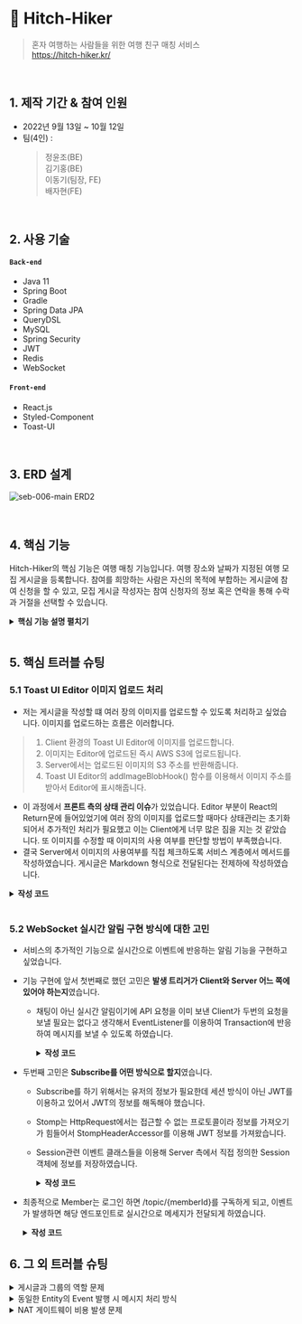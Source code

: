 # :pushpin: Hitch-Hiker
>혼자 여행하는 사람들을 위한 여행 친구 매칭 서비스  
>https://hitch-hiker.kr/

</br>

## 1. 제작 기간 & 참여 인원
- 2022년 9월 13일 ~ 10월 12일
- 팀(4인) : 
  > 정윤조(BE)  
  > 김기홍(BE)  
  > 이동기(팀장, FE)  
  > 배자현(FE)  

</br>

## 2. 사용 기술
#### `Back-end`
  - Java 11
  - Spring Boot
  - Gradle
  - Spring Data JPA
  - QueryDSL
  - MySQL
  - Spring Security
  - JWT
  - Redis
  - WebSocket
#### `Front-end`
  - React.js
  - Styled-Component
  - Toast-UI

</br>

## 3. ERD 설계
![seb-006-main ERD2](https://user-images.githubusercontent.com/43122133/195172214-cba865f2-b9b4-4f17-9589-0217ab65725f.png)

</br>

## 4. 핵심 기능
Hitch-Hiker의 핵심 기능은 여행 매칭 기능입니다.
여행 장소와 날짜가 지정된 여행 모집 게시글을 등록합니다.
참여를 희망하는 사람은 자신의 목적에 부합하는 게시글에 참여 신청을 할 수 있고,
모집 게시글 작성자는 참여 신청자의 정보 혹은 연락을 통해 수락과 거절을 선택할 수 있습니다.

<details>
<summary><b>핵심 기능 설명 펼치기</b></summary>
<div markdown="1">

***토글을 눌러 기능별 시연을 확인할 수 있습니다***

### 회원가입
<details>
<summary>회원가입 시, 닉네임 중복 검사와 이메일 인증을 진행합니다.</summary>
<div markdown="1">

![회원가입](https://user-images.githubusercontent.com/43122133/195156515-016e7c08-4215-4a6f-9953-e59306c8ae95.gif)

</div>
</details>
    
### 로그인
<details>
<summary>로그인은 일반 이메일 로그인과 카카오 소셜 로그인을 지원합니다.</summary>
<div markdown="1">

- ![로그인](https://user-images.githubusercontent.com/43122133/195157414-2364eeda-e26c-4fe7-b2b4-21bab85ebecc.gif)

- ![소셜로그인](https://user-images.githubusercontent.com/43122133/195160915-60dfa922-889b-4ac0-aad1-bbc01fc8fffd.gif)

</div>
</details>

### 게시글 작성        
<details>
<summary>게시글을 작성할 수 있습니다. 이미지 첨부를 지원합니다.</summary>
<div markdown="1">

![게시글 작성](https://user-images.githubusercontent.com/43122133/195161056-6802c378-e575-4fa4-8e85-b74e7bf152e9.gif)

</div>
</details>
    
### 게시글 수정
<details>
<summary>게시글을 수정 및 삭제할 수 있습니다.</summary>
<div markdown="1">

![게시글 수정](https://user-images.githubusercontent.com/43122133/195161543-27ade6ea-ba8e-4e63-9b78-7fe0ce1d26ca.gif)

</div>
</details>

### 게시글 북마크
<details>
<summary>선호하는 게시물을 북마크할 수 있습니다.</summary>
<div markdown="1">

![북마크](https://user-images.githubusercontent.com/43122133/195161664-7d239f20-8076-4429-9882-e2b7152e4466.gif)

</div>
</details>


### 게시글 검색 및 정렬
<details>
<summary>게시글을 날짜 및 내용으로 검색하고 다양한 기준으로 정렬할 수 있습니다.</summary>
<div markdown="1">

![게시글 검색 및 정렬](https://user-images.githubusercontent.com/43122133/195161782-89fef3d1-f8d7-4df7-b4df-d66787cccfac.gif)

</div>
</details>


### 매칭 신청
<details>
<summary>참여하고 싶은 여행에 매칭 신청을 보냅니다. 이 때, 게시글 작성자에게 알림이 갑니다.</summary>
<div markdown="1">

![매칭 신청](https://user-images.githubusercontent.com/43122133/195161854-892892c9-586f-4157-aba0-f165bf4d9bdb.gif)

</div>
</details>


### 매칭 수락 혹은 거절
<details>
<summary>게시글의 주인은 매칭 신청을 수락 혹은 거절할 수 있습니다. 이 때, 매칭 신청자에게 알림이 갑니다.</summary>
<div markdown="1">

![매칭 수락 혹은 거절](https://user-images.githubusercontent.com/43122133/195161879-346270e7-75ad-4e13-b936-e62a92807f0e.gif)

</div>
</details>


### 참여 취소
<details>
<summary>참여자를 추방 혹은 참여자가 직접 참여를 취소할 수 있습니다. 이 때, 해당 참여자에게 알림이 갑니다.</summary>
<div markdown="1">

![참여 취소](https://user-images.githubusercontent.com/43122133/195161942-fe5c849e-d869-44f0-9df6-6fe8454fadb2.gif)

</div>
</details>


### 내 정보 확인
<details>
<summary>MYPAGE에서 게시글과 매칭 현황 등 내 정보를 확인할 수 있습니다.</summary>
<div markdown="1">

![내 정보 확인](https://user-images.githubusercontent.com/43122133/195161976-79a40be3-f1bd-46c6-997a-5f7e14c1e032.gif)

</div>
</details>


### 내 정보 수정
<details>
<summary>MYPAGE에서 내 정보를 수정할 수 있습니다.</summary>
<div markdown="1">

![유저 정보 수정](https://user-images.githubusercontent.com/43122133/195162033-c15d7872-5eac-43d9-8c13-970fb3e2d9db.gif)

</div>
</details>

</div>
</details>

</br>

## 5. 핵심 트러블 슈팅
### 5.1 Toast UI Editor 이미지 업로드 처리
- 저는 게시글을 작성할 떄 여러 장의 이미지를 업로드할 수 있도록 처리하고 싶었습니다. 이미지를 업로드하는 흐름은 이러합니다. 
>1. Client 환경의 Toast UI Editor에 이미지를 업로드합니다.
>2. 이미지는 Editor에 업로드된 즉시 AWS S3에 업로드됩니다.
>3. Server에서는 업로드된 이미지의 S3 주소를 반환해줍니다.
>4. Toast UI Editor의 addImageBlobHook() 함수를 이용해서 이미지 주소를 받아서 Editor에 표시해줍니다.

<!-- - 이미지는 원본과 이미지 S3 주소를 DB에 저장하여 게시글과 연관관계를 설정해줍니다. **이미지에 대한 정보를 저장하는 이유는 게시글에 쓰인 이미지를 확인하고 또 혹여라도 작성자가 이미지를 올리고 쓰지 않을 경우 서버 측에서 Batch를 통해 S3에서 삭제하기 위함입니다.** -->
- 이 과정에서 **프론트 측의 상태 관리 이슈**가 있었습니다. Editor 부분이 React의 Return문에 들어있었기에 여러 장의 이미지를 업로드할 때마다 상태관리는 초기화되어서 추가적인 처리가 필요했고 이는 Client에게 너무 많은 짐을 지는 것 같았습니다. 또 이미지를 수정할 때 이미지의 사용 여부를 판단할 방법이 부족했습니다. 
- 결국 Server에서 이미지의 사용여부를 직접 체크하도록 서비스 계층에서 메서드를 작성하였습니다. 게시글은 Markdown 형식으로 전달된다는 전제하에 작성하였습니다.
<details>
  <summary><b>작성 코드</b></summary>
  <div markdown="1">

- 게시글(Posts)의 내용(body)에서 이미지 주소(ImagePath)를 찾습니다.
```Java
public List<String> findImagePathInBody(String body) {
    List<String> imagePathList = new ArrayList<>();
    while (body.contains(domain)) {
        body = body.substring(body.indexOf(domain));
        int startIdx = 0;
        int endIdx = body.indexOf(')');
        String imagePath = "https://" + body.substring(startIdx, endIdx);
        imagePathList.add(imagePath);
        body = body.substring(endIdx);
    }
    return imagePathList;
}
```


- 이미지 주소 리스트를 게시글과 매핑해줍니다.
```Java
public void saveImages(List<String> imagePathList, Posts posts) {
    for (String imagePath : imagePathList) {
        Image image = imageRepository.findByStoredPath(imagePath)
                      .orElseThrow(() -> new BusinessLogicException(ExceptionCode.IMAGE_NOT_FOUND));
        image.setPosts(posts);
        imageRepository.save(image);
    }
}
```

  </div>
</details>

</br>

### 5.2 WebSocket 실시간 알림 구현 방식에 대한 고민
- 서비스의 추가적인 기능으로 실시간으로 이벤트에 반응하는 알림 기능을 구현하고 싶었습니다.
<!-- >Spring에서는 Stomp + SockJS를 이용하여 WebSocket 통신을 지원하고 있습니다.  
>Stomp는 WebSocket 기반 pub/sub 구조의 통신 프로토콜로 publisher가 발행한 메시지를 subscriber가 읽는 구조입니다. -->
- 기능 구현에 앞서 첫번째로 했던 고민은 **발생 트리거가 Client와 Server 어느 쪽에 있어야 하는지**였습니다.
    - 채팅이 아닌 실시간 알림이기에 API 요청을 이미 보낸 Client가 두번의 요청을 보낼 필요는 없다고 생각해서 EventListener를 이용하여 Transaction에 반응하여 메시지를 보낼 수 있도록 하였습니다.  
        <details>
          <summary><b>작성 코드</b></summary>
        <div markdown="1">

        - 이벤트를 발행하는 Transaction(ex. 매칭 신청글 작성, 매칭 수락 혹은 거절)이 Commit되면 이벤트 리스터가 작동하도록 합니다.
        ```Java
        @Transactional(propagation = Propagation.REQUIRES_NEW)
        @TransactionalEventListener(phase = TransactionPhase.AFTER_COMMIT)
        public void handleMessagingListener(DomainEvent event) throws IOException {
            MessageDto.Response message = messageService.createMessage(event.getEntity(), event.getEventType());
            sendMessage(message);
        }
        ```

        </div>
        </details>
      
- 두번째 고민은 **Subscribe를 어떤 방식으로 할지**였습니다.
    - Subscribe를 하기 위해서는 유저의 정보가 필요한데 세션 방식이 아닌 JWT를 이용하고 있어서 JWT의 정보를 해독해야 했습니다.
    - Stomp는 HttpRequest에서는 접근할 수 없는 프로토콜이라 정보를 가져오기가 힘들어서 StompHeaderAccessor를 이용해 JWT 정보를 가져왔습니다.
    - Session관련 이벤트 클래스들을 이용해 Server 측에서 직접 정의한 Session 객체에 정보를 저장하였습니다.  
        <details>
        <summary><b>작성 코드</b></summary>
        <div markdown="1">

        - 세션 정보를 담을 MemberSession이라는 객체를 만듭니다.
        ```Java
        @Data
        public class MemberSession {
            private Long memberId;
            List<String> sessionIds = new ArrayList<>();

            public MemberSession(Long memberId, String sessionId) {
                this.memberId = memberId;
                this.sessionIds.add(sessionId);
            }
            public MemberSession() {

            }
        }
        ```


        - WebSocket 연결이 이루어지면 발생하는 이벤트를 잡아 직접 세션 정보를 설정하고 구독할 수 있게 합니다.
        ```Java
        @RequiredArgsConstructor
        @Component
        public class WebSocketEventListener {
            private final JwtUtils jwtUtils;
            Map<String, MemberSession> sessionMap = new HashMap<>();

            @EventListener
            public void handleWebSocketConnectListener(SessionConnectedEvent event) {
                StompHeaderAccessor accessor = StompHeaderAccessor.wrap(event.getMessage());
                GenericMessage generic = (GenericMessage) accessor.getHeader("simpConnectMessage");
                Map nativeHeaders = (Map) generic.getHeaders().get("nativeHeaders");
                ArrayList access_hh = (ArrayList) nativeHeaders.get("access_hh");
                String accessToken = (String) access_hh.get(0);
                accessToken = accessToken.replace("Bearer ", "");
                Map<String, Object> map = jwtUtils.getClaimsFromToken(accessToken, "access");
                MemberSession session = new MemberSession((Long) map.get("id"), accessor.getSessionId());
                sessionMap.put((String) map.get("email"), session);
            }

            @EventListener
            public void handleSub(SessionSubscribeEvent event) {
                StompHeaderAccessor accessor = StompHeaderAccessor.wrap(event.getMessage());
                if (StompCommand.SUBSCRIBE.equals(accessor.getCommand())) {
                    String email = null;
                    Long memberId = null;
                    for(Map.Entry<String, MemberSession> entry : sessionMap.entrySet()) {
                        if (entry.getValue().getSessionIds().contains(accessor.getSessionId())) {
                            memberId = entry.getValue().getMemberId();
                            email = entry.getKey();
                        }
                    }
                    if (memberId == null || email == null) {
                        throw new BusinessLogicException(ExceptionCode.SESSION_NOT_FOUND);
                    }
                }
            }

            @EventListener
            public void handleWebSocketDisConnectListener(SessionDisconnectEvent event) {
                StompHeaderAccessor accessor = StompHeaderAccessor.wrap(event.getMessage());
                for(Map.Entry<String, MemberSession> entry : sessionMap.entrySet()) {
                    entry.getValue().getSessionIds().remove(accessor.getSessionId());
                }
            }
        }
        ```

        </div>
        </details>  
  
- 최종적으로 Member는 로그인 하면 /topic/{memberId}를 구독하게 되고, 이벤트가 발생하면 해당 엔드포인트로 실시간으로 메세지가 전달되게 하였습니다.
  
    <details>
    <summary><b>작성 코드</b></summary>
    <div markdown="1">

    - React에서 작성된 WebSocket 연결 및 로직입니다. 로그인 이후에 상태관리를 이용하여 페이지가 변해도 통신이 유지되도록 하였습니다.  

    ```Javascript
    useEffect(() => {
      if (sessionStorage.getItem("isLogin")) {
        const socket = new SockJs(`${process.env.REACT_APP_URL}/websocket`);
        const client = StompJs.over(socket);
        client.debug = null;
        client.connect(
          {
            access_hh: sessionStorage.getItem("AccessToken"),
          },
          () => {
            client.subscribe(
              "/topic/" + sessionStorage.getItem("memberId"),
              (msg) => {
                setMsgs((msgs) => [...msgs, JSON.parse(msg.body)]);
                setMsgIds((msgIds) => [
                  ...msgIds,
                  JSON.parse(msg.body).messageId,
                ]);
              }
            );
          }
        );
      }
    }, []);
    ```


    - 실시간 알림 기능이 포함된 트랜잭션이 완료되면 이벤트가 발행되어 구독된 주소로 메시지를 보냅니다.  

    ```Java
    @RequiredArgsConstructor
    @RestController
    public class WebSocketController {
        private final MessageService messageService;
        private final WebSocketEventListener eventListener;
        private final SimpMessagingTemplate template;
        private final Gson gson;

        public void sendMessage(MessageDto.Response message) throws IOException {
            MemberSession session = eventListener.sessionMap.get(message.getEmail());
            if (session == null || session.sessionIds.isEmpty()) {
                messageService.failedToSend(message);
                return;
            }
            String content = gson.toJson(message);
            template.convertAndSend("/topic/" + session.getMemberId(), content);
        }
        @Transactional(propagation = Propagation.REQUIRES_NEW)
        @TransactionalEventListener(phase = TransactionPhase.AFTER_COMMIT)
        public void handleMessagingListener(DomainEvent event) throws IOException {
            MessageDto.Response message = messageService.createMessage(event.getEntity(), event.getEventType());
            sendMessage(message);
        }
    }
    ```

    </div>
    </details>

## 6. 그 외 트러블 슈팅
<details>
<summary>게시글과 그룹의 역할 문제</summary>
<div markdown="1">
  
- 기존에 요구사항을 보고 판단했을 시점에는 Posts 테이블은 게시글 관련 기능만 담당하고 여행 모집 정보만 담은 Groups라는 테이블을 따로 두어 1:1로 연관관계를 설정한 뒤에 매칭 기능에만 사용할 예정이었습니다.
- 그러나 연관관계를 매핑하던 도중에 Groups 테이블에서 Group의 주인을 필드로 넣는 것이 결국 Posts의 작성자를 넣는 것과 다르지 않냐는 의문이 들기 시작하였습니다.
- 요구사항을 다시 한번 정리해보면서 여행 모집 정보를 담고 있는 Groups와 게시글을 담당하는 Posts가 분리되어야 할 이유가 딱히 없다는 것을 깨달았습니다.
- 현 시점에서는 Groups와 Posts의 Entity를 합쳐서 게시글에 여행 관련 정보도 담도록 했습니다. 매칭은 Member와 Posts의 N:M 연관관계를 통하여 이루어집니다.

</div>
</details>

<details>
<summary>동일한 Entity의 Event 발행 시 메시지 처리 방식</summary>
<div markdown="1">

- Event에 EventType Enum 클래스를 생성
- DomainEvent라는 이너 클래스로 이벤트를 발행해서 이벤트 타입에 따라 다른 메시지가 생성되도록 했습니다.

</div>
</details>
          
<details>
<summary>NAT 게이트웨이 비용 발생 문제</summary>
<div markdown="1">

- NAT 게이트웨이는 시간당 0.059 달러의 비용이 발생하고 이는 한 달 약 5만원의 비용을 발생시킵니다.
- 현재 프로젝트의 규모에서는 좀 과도하게 발생한다고 생각해서 Bastion Host를 NAT 인스턴스로 교체하여 비용을 절감시켰습니다.

</div>
</details>
